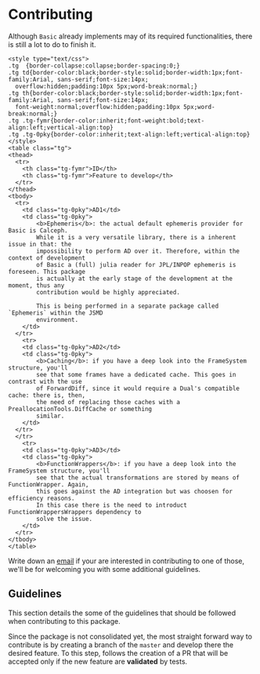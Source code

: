 # Contributing

Although `Basic` already implements may of its required functionalities, there is still 
a lot to do to finish it. 


```@raw html
<style type="text/css">
.tg  {border-collapse:collapse;border-spacing:0;}
.tg td{border-color:black;border-style:solid;border-width:1px;font-family:Arial, sans-serif;font-size:14px;
  overflow:hidden;padding:10px 5px;word-break:normal;}
.tg th{border-color:black;border-style:solid;border-width:1px;font-family:Arial, sans-serif;font-size:14px;
  font-weight:normal;overflow:hidden;padding:10px 5px;word-break:normal;}
.tg .tg-fymr{border-color:inherit;font-weight:bold;text-align:left;vertical-align:top}
.tg .tg-0pky{border-color:inherit;text-align:left;vertical-align:top}
</style>
<table class="tg">
<thead>
  <tr>
    <th class="tg-fymr">ID</th>
    <th class="tg-fymr">Feature to develop</th>
  </tr>
</thead>
<tbody>
  <tr>
    <td class="tg-0pky">AD1</td>
    <td class="tg-0pky">
        <b>Ephemeris</b>: the actual default ephemeris provider for Basic is Calceph. 
        While it is a very versatile library, there is a inherent issue in that: the 
        impossibility to perform AD over it. Therefore, within the context of development 
        of Basic a (full) julia reader for JPL/INPOP ephemeris is foreseen. This package
        is actually at the early stage of the development at the moment, thus any 
        contribution would be highly appreciated.

        This is being performed in a separate package called `Ephemeris` within the JSMD
        environment.
    </td>
  </tr>
    <tr>
    <td class="tg-0pky">AD2</td>
    <td class="tg-0pky">
        <b>Caching</b>: if you have a deep look into the FrameSystem structure, you'll 
        see that some frames have a dedicated cache. This goes in contrast with the use 
        of ForwardDiff, since it would require a Dual's compatible cache: there is, then,
        the need of replacing those caches with a PreallocationTools.DiffCache or something
        similar.
    </td>
  </tr>
  </tr>
    <tr>
    <td class="tg-0pky">AD3</td>
    <td class="tg-0pky">
        <b>FunctionWrappers</b>: if you have a deep look into the FrameSystem structure, you'll 
        see that the actual transformations are stored by means of FunctionWrapper. Again,
        this goes against the AD integration but was choosen for efficiency reasons.
        In this case there is the need to introduct FunctionWrappersWrappers dependency to
        solve the issue. 
    </td>
  </tr>
</tbody>
</table>
```



Write down an [email](mailto:andrea.pasquale@outlook.it) if your are interested in 
contributing to one of those, we'll be for welcoming you with some additional guidelines. 

## Guidelines

This section details the some of the guidelines that should be followed when contributing 
to this package.

Since the package is not consolidated yet, the most straight forward way to contribute is 
by creating a branch of the `master` and develop there the desired feature. To this step, 
follows the creation of a PR that will be accepted only if the new feature are **validated** 
by tests.